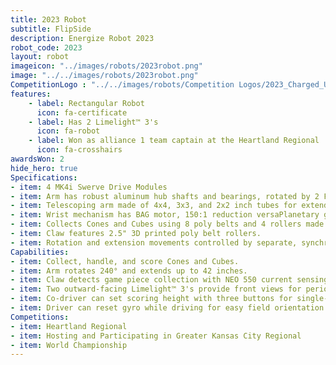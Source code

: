 ```yaml
---
title: 2023 Robot
subtitle: FlipSide 
description: Energize Robot 2023
robot_code: 2023
layout: robot
imageicon: "../images/robots/2023robot.png"
image: "../../images/robots/2023robot.png"
CompetitionLogo : "../../images/robots/Competition Logos/2023_Charged_Up.svg"
features:
    - label: Rectangular Robot
      icon: fa-certificate
    - label: Has 2 Limelight™ 3's
      icon: fa-robot
    - label: Won as alliance 1 team captain at the Heartland Regional
      icon: fa-crosshairs
awardsWon: 2
hide_hero: true
Specifications:
- item: 4 MK4i Swerve Drive Modules
- item: Arm has robust aluminum hub shafts and bearings, rotated by 2 Falcon 500s with 139.5:1 reduction.
- item: Telescoping arm made of 4x4, 3x3, and 2x2 inch tubes for extended range.
- item: Wrist mechanism has BAG motor, 150:1 reduction versaPlanetary gearbox, and belt to reduce shock/loads.
- item: Collects Cones and Cubes using 8 poly belts and 4 rollers made of 2" compliant wheels.
- item: Claw features 2.5" 3D printed poly belt rollers.
- item: Rotation and extension movements controlled by separate, synchronized, closed loop trapezoidal motion profiles.
Capabilities:
- item: Collect, handle, and score Cones and Cubes.
- item: Arm rotates 240° and extends up to 42 inches.
- item: Claw detects game piece collection with NEO 550 current sensing and remembers if it's a cone or cube.
- item: Two outward-facing Limelight™ 3's provide front views for periodic robot pose updates.
- item: Co-driver can set scoring height with three buttons for single-button scoring.
- item: Driver can reset gyro while driving for easy field orientation with single button press.
Competitions:
- item: Heartland Regional
- item: Hosting and Participating in Greater Kansas City Regional
- item: World Championship
---
```


[//]: # (<h2>Robot capabilities</h2>)

[//]: # (* Four wheel highly maneuverable swerve drive capabilities.)

[//]: # (* Double high-speed climber arm capabilities. &#40;Able to climb to the traversal rung, 7.58ft. in about 5.5 seconds&#41;)

[//]: # (* High speed shooting capabilities of accurately scoring high ~95% of the time.)

[//]: # (* Triple roller bar collecting system)


[//]: # ()
[//]: # (<h2>Robot facts</h2>)

[//]: # (* Weight: 119 lbs.)

[//]: # (* Two telescoping arms)

